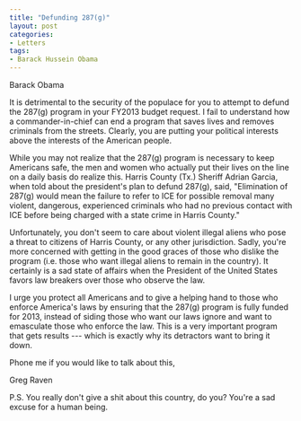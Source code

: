 ```yaml
---
title: "Defunding 287(g)"
layout: post
categories:
- Letters
tags:
- Barack Hussein Obama
---
```


Barack Obama

It is detrimental to the security of the populace for you to attempt to defund the 287(g) program in your FY2013 budget request. I fail to understand how a commander-in-chief can end a program that saves lives and removes criminals from the streets. Clearly, you are putting your political interests above the interests of the American people.

While you may not realize that the 287(g) program is necessary to keep Americans safe, the men and women who actually put their lives on the line on a daily basis do realize this. Harris County (Tx.) Sheriff Adrian Garcia, when told about the president's plan to defund 287(g), said, "Elimination of 287(g) would mean the failure to refer to ICE for possible removal many violent, dangerous, experienced criminals who had no previous contact with ICE before being charged with a state crime in Harris County."

Unfortunately, you don't seem to care about violent illegal aliens who pose a threat to citizens of Harris County, or any other jurisdiction. Sadly, you're more concerned with getting in the good graces of those who dislike the program (i.e. those who want illegal aliens to remain in the country). It certainly is a sad state of affairs when the President of the United States favors law breakers over those who observe the law.

I urge you protect all Americans and to give a helping hand to those who enforce America's laws by ensuring that the 287(g) program is fully funded for 2013, instead of siding those who want our laws ignore and want to emasculate those who enforce the law. This is a very important program that gets results --- which is exactly why its detractors want to bring it down.

Phone me if you would like to talk about this,

Greg Raven

P.S. You really don't give a shit about this country, do you? You're a sad excuse for a human being.